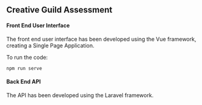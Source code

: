 ## Creative Guild Assessment

#### Front End User Interface

The front end user interface has been developed using the Vue framework, creating a Single Page Application.

To run the code:

    npm run serve

#### Back End API 

The API has been developed using the Laravel framework.
